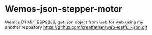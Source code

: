 # Wemos-json-stepper-motor
Wemos D1 Mini ESP8266, get json object from web
for web using my another repository https://github.com/greatfathan/web-restfull-json.git
